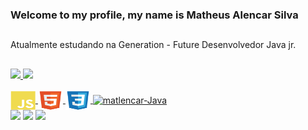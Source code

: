 ### Welcome to my profile, my name is Matheus Alencar Silva

##

Atualmente estudando na Generation - 
Future Desenvolvedor Java jr.

##

<div>
  <a href="https://github.com/matlencar">
  <img height="150em" src="https://github-readme-stats.vercel.app/api?username=matlencar&show_icons=true&theme=dark&include_all_commits=true&count_private=true"/>
  <img height="150em" width="em" src="https://github-readme-stats.vercel.app/api/top-langs/?username=matlencar&layout=compact&langs_count=7&theme=dark"/>
</div>
  
<div style="display: inline_block"><br>
  <img align="center" alt="matlencar-Js" height="30" width="40" src="https://raw.githubusercontent.com/devicons/devicon/master/icons/javascript/javascript-plain.svg">
  <img align="center" alt="matlencar-HTML" height="30" width="40" src="https://raw.githubusercontent.com/devicons/devicon/master/icons/html5/html5-original.svg">
  <img align="center" alt="matlencar-CSS" height="30" width="40" src="https://raw.githubusercontent.com/devicons/devicon/master/icons/css3/css3-original.svg">
  <img align="center" alt="matlencar-Java" height="30" width="40" src="https://raw.githubusercontent.com/devicons/devicon/master/icons/java/java-original.svg>
</div>
  
  ##

  <div> 
  <a href="https://www.instagram.com/mathlencar/" target="_blank"><img src="https://img.shields.io/badge/-Instagram-%23E4405F?style=for-the-badge&logo=instagram&logoColor=white"  target="_blank"></a>
  <a href = "mailto:malencar292@gmail.com"><img src="https://img.shields.io/badge/-Gmail-%23333?style=for-the-badge&logo=gmail&logoColor=white" target="_blank"></a>
  <a href="https://www.linkedin.com/in/matheus-alencar-silva-26894a109/" target="_blank"><img src="https://img.shields.io/badge/-LinkedIn-%230077B5?style=for-the-badge&logo=linkedin&logoColor=white" target="_blank"></a> 
   <a href="https://github.com/matlencar/" target="_blank"><img src="https://img.shields.io/badge/GitHub-100000?style=for-the-badge&logo=github&logoColor=white 
</div>
